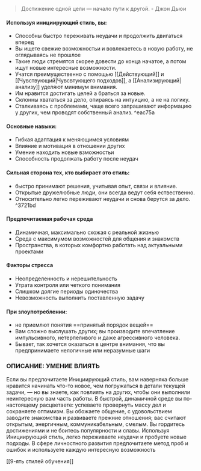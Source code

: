 >Достижение одной цели — начало пути к другой. 
\- Джон Дьюи

#### Используя инициирующий стиль, вы:
- Способны быстро переживать неудачи и продолжить двигаться вперед
- Вы ищете свежие возможностьи и вовлекаетесь в новую работу, не оглядываясь не прошлое
- Такие люди стремятся скорее довести до конца начатое, а потом ищут новые интересные возможности.
- Учатся преимущественно с помощью [[Действующий]] и [[Чувствующий|Чувсвтующего подходов]], а [[Анализирующий|анализу]] уделяют минимум внимания.
- Им нравится достигать целей а браться за новые.
- Склонны хвататься за дело, опираясь на интуицию, а не на логику.
- Сталкиваясь с проблемами, чаще всего запрашивают информацию у других, чем проводят собственный анализ. ^eac75a

#### Основные навыки:
- Гибкая адаптация к меняющимся условиям
- Влияние и мотивация в отношении других
- Умение находить новые взможностьи
- Способность продолжать работу после неудач

#### Сильная сторона тех, кто выбирает это стиль: 
- быстро принимают решения, учитывая опыт, связи и влияние.
- Открытые дружелюбные люди, они всегда ведут себя ествественно.
- Относительно легко переживают неудачи и снова берутся за дело. ^3721bd

#### Предпочитаемая рабочая среда
- Динамичная, максимально схожая с реальной жизнью 
- Среда с максимумом возможностей для общения и знакомств 
- Пространства, в которых комфортно работать над актуальными проектами

#### Факторы стресса
-  Неопределенность и нерешительность 
-  Утрата контроля или четкого понимания 
-  Слишком долгие периоды одиночества 
-  Невозможность выполнить поставленную задачу


#### При злоупотреблении:
- не приемлют понятия ==принятый порядок вещей==
- Вам сложно выслушать других; вы производите впечатление импульсивного, нетерпеливого и даже агрессивного человека.
- Бывает, так хочется оказаться в центре внимания, что вы предпринимаете нелогичные или неразумные шаги


### ОПИСАНИЕ: УМЕНИЕ ВЛИЯТЬ 
Если вы предпочитаете Инициирующий стиль, вам наверняка больше нравится начинать что-то новое, чем погружаться в детали текущей задачи, — но вы знаете, как повлиять на других, чтобы они выполнили неинтересную вам часть работы. В быстрой, динамичной среде вы по-настоящему расцветаете: успеваете провернуть массу дел и сохраняете оптимизм. Вы обожаете общение, с удовольствием заводите знакомства и развиваете прежние отношения; вас считают открытым, энергичным, коммуникабельным, смелым. Вы гордитесь достижениями и не боитесь популярности и славы. Используя Инициирующий стиль, легко переживаете неудачи и пробуете новые подходы. В сфере личностного развития предпочитаете метод проб и ошибок и используете каждую интересную возможность

[[9-ять стилей обучения]]